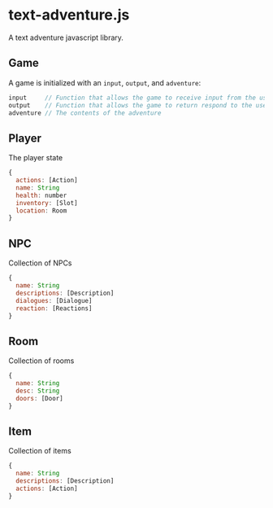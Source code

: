 # text-adventure.js
A text adventure javascript library.

## Game
A game is initialized with an `input`, `output`, and `adventure`:
```javascript
input     // Function that allows the game to receive input from the user
output    // Function that allows the game to return respond to the user
adventure // The contents of the adventure
```

## Player
The player state
```javascript
{
  actions: [Action]
  name: String
  health: number
  inventory: [Slot]
  location: Room
}
```

## NPC
Collection of NPCs
```javascript
{
  name: String
  descriptions: [Description]
  dialogues: [Dialogue]
  reaction: [Reactions]
}
```

## Room
Collection of rooms
```javascript
{
  name: String
  desc: String
  doors: [Door]
}
```

## Item
Collection of items
```javascript
{
  name: String
  descriptions: [Description]
  actions: [Action]
}
```
